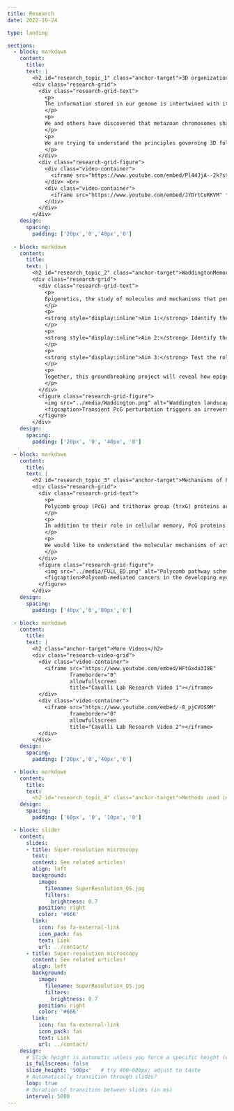 ```yaml
---
title: Research
date: 2022-10-24

type: landing

sections:
  - block: markdown
    content:
      title:
      text: |
        <h2 id="research_topic_1" class="anchor-target">3D organization and function of the genome</h2>
        <div class="research-grid">
          <div class="research-grid-text">
            <p>
            The information stored in our genome is intertwined with its function, such that, when cells are submitted to specific sets of conditions, they may pass on to their progeny their functional state. Since DNA has been identified as a critical carrier of genetic information and since the same DNA can correspond to alternative, heritable functional states in certain cases, this transmission of cellular memory has been dubbed epigenetic inheritance. In the most spectacular way, this extends to inheritance of a phenotypic trait into subsequent generation, a phenomenon for which Conrad H. Waddington provided evidence some sixty years ago and which is well documented in plants. However, to which extent epigenetic inheritance operates in animals is hotly debated. Chromatin and its higher‑order organization are epigenetic components that play an essential role in genome regulation. Both the DNA molecule and the nucleosomal histones can be extensively modified in a way that impinges on gene expression and may be inherited as well as erased upon specific regulatory cues. Furthermore, chromatin fibers can be folded into yet higher‑order structures and chromosomes are confined in discrete “territories”.
            </p>
            <p>
            We and others have discovered that metazoan chromosomes share a modular organization of their chromatin in structures called “Physical domains” or “Topologically Associating Domains” (TADs). TADs can be defined as linear units of chromatin that fold as discrete three‑dimensional (3D) structures tending to favor internal, rather than external, chromatin interactions. TADs are delimited by boundaries, which contain housekeeping genes and insulator sites. They are detected by methods such as Hi‑C, which allows genome‑wide identification of chromatin contacts, and they correspond to Chromosomal Domains (CDs), previously identified by microscopy. The investigation of chromatin landscapes in metazoa through genome‑wide association studies proved to be a fruitful approach. Theoretically, a huge number of chromatin types based on different combinations of chromatin‑associated marks would be possible but, in fact, every report basically recapitulated the presence of an active chromatin environment, sometimes further subdivided, and of three major types of repressive chromatin: a Polycomb‑repressed environment, a null environment and a heterochromatic environment. Strikingly, TADs were found to overlap with linear chromatin domains, indicating that epigenomic labeling of chromosome domains is intimately linked to their 3D folding.
            </p>
            <p>
            We are trying to understand the principles governing 3D folding of the genome, from establishment of chromatin loops to the generation of chromosome domains, compartments, territories and the establishment of interchromosomal interactions. We use Drosophila, but also mouse and human cells, and state of the art molecular, genomic, computational and imaging approaches, in order to reach an integrated understanding of these different levels of genome organization.
            </p>
          </div>
          <div class="research-grid-figure">
            <div class="video-container">
              <iframe src="https://www.youtube.com/embed/Pl44JjA--2k?start=1" frameborder="0" allowfullscreen title="Cavalli Lab Research Video"></iframe>
            </div> <br>
            <div class="video-container">
              <iframe src="https://www.youtube.com/embed/JYDrtCuRKVM" frameborder="0" allowfullscreen title="Cavalli Lab Research Video"></iframe>
            </div>
          </div>
        </div>
    design:
      spacing:
        padding: ['20px','0','40px','0']
        
  - block: markdown
    content:
      title:
      text: |
        <h2 id="research_topic_2" class="anchor-target">WaddingtonMemory: Deciphering the role of regulatory factors driving epigenetic inheritance of alternative chromatin states</h2>
        <div class="research-grid">
          <div class="research-grid-text">
            <p>
            Epigenetics, the study of molecules and mechanisms that perpetuate alternative gene activity states in the context of the same DNA sequence, is an exciting field with important epistemological and biomedical implications, but the molecular mechanisms underlying epigenetic inheritance are still little understood. Polycomb group proteins are pleiotropic chromatin components that have been suggested to be capable of driving epigenetic inheritance and their dysregulation leads to cell fate changes and is associated with cancer. Recently, we discovered that a transient decrease in expression of a Polycomb gene can drive the formation of tumors of epigenetic nature, i.e. in the absence of DNA mutations. The goal of WaddingtonMemory is to decipher how epigenetic components can lead to stable changes in cell fate.
            </p>
            <p>
            <strong style="display:inline">Aim 1:</strong> Identify the molecular steps leading to epigenetic cell fate derailment following transient Polycomb protein depletion in <em>Drosophila</em>. We will perform a time‑course study using bulk and single‑cell multiomic and imaging approaches in order to dissect the dynamics of cell fate transformation. 
            </p>
            <p>
            <strong style="display:inline">Aim 2:</strong> Identify the Polycomb‑targets leading to cell fate dysregulation and decipher their mechanistic role. We will test candidate factors identified in Aim 1 in order to identify those that drive cell fate derailment and to elucidate their mode of action.
            </p>
            <p>
            <strong style="display:inline">Aim 3:</strong> Test the role of epigenetic inheritance in mammalian cell differentiation. We will analyse the role of epigenetic inheritance in mouse gastruloids, an in vitro system that reflects cell differentiation events typically found in early embryogenesis.
            </p>
            <p>
            Together, this groundbreaking project will reveal how epigenetic components drive cell fate derailment and it will establish robust paradigms that can be utilized by the scientific community to discriminate between epigenetic inheritance and DNA sequence‑mediated cell transformation.
            </p>
          </div>
          <figure class="research-grid-figure">
            <img src="../media/Waddington.png" alt="Waddington landscape">
            <figcaption>Transient PcG perturbation triggers an irreversible  switch to a cancer cell fate.</figcaption>
          </figure>
        </div>
    design:
      spacing:
        padding: ['20px', '0', '40px', '0']

  - block: markdown
    content:
      title:
      text: |
        <h2 id="research_topic_3" class="anchor-target">Mechanisms of Polycomb-mediated genome regulation</h2>
        <div class="research-grid">
          <div class="research-grid-text">
            <p>
            Polycomb group (PcG) and trithorax group (trxG) proteins are key regulators of the expression of major developmental genes. PcG proteins are able to silence gene expression, while trxG proteins counteract gene silencing in the appropriate cells. The current model proposes that a sequence-specific DNA binding protein called PHO binds at so-called Polycomb response elements (PREs). PHO might recruit the PcG complex called PRC2, which contains the core subunits E(z), a histone methyltransferase that trimethylates histone H3 lysine 27 (H3K27me3), Su(z)12, Esc and Nurf55. H3K27me3 might then be recognized by the chromo domain of the PC subunits of PRC1, which also contains Ph, PSC and Sce/dRing. Once recruited, PcG complexes can propagate silencing through cell division. Genome-wide mapping studies have shown that PcG target genes encode for components controlling major signalling pathways and, importantly, PcG misexpression has also been associated with many cancer types, including breast and prostate cancer.
            </p>
            <p>
            In addition to their role in cellular memory, PcG proteins participate in dynamic gene regulatory processes. In flies, different cell lines have a partially different set of PcG bound sites and H3K27me3-marked genomic regions change during development. In mammalian embryonic stem cells, many PcG target genes have been reported to bear both repression- and activation-associated marks. Upon differentiation, these “bivalent states” are resolved into fully active or fully repressed. In some instances, PcG components may even activate transcription, although it is unclear whether this phenomenon is widespread or rare. Importantly, PcG proteins regulate the organization of their target genes in the three-dimensional space of the nucleus, and this regulatory function is involved in the maintenance of cellular memory.
            </p>
            <p>
            We would like to understand the molecular mechanisms of action of these factors, the role of regulation of higher order chromatin structure and nuclear organization in gene regulation, and the key molecular pathways that are mobilized by these proteins to coordinate the regulation of cell differentiation with that of cell proliferation. In particular, our research aims at (1) understanding, on a genome-wide scale, how these proteins are targeted to DNA and what are the consequences of this targeting on chromatin structure; (2) understanding the effect of PcG proteins on cell proliferation, cell differentiation and cell polarity, and dissecting the key components regulated by PcG proteins to modulate these pathways in specific tissues and developmental processes; (3) identifying the rules governing the distribution of their target genes in the cell nucleus and the effect of this organization on gene expression.
            </p>
          </div>
          <figure class="research-grid-figure">
            <img src="../media/FULL_ED.png" alt="Polycomb pathway schematic">
            <figcaption>Polycomb-mediated cancers in the developing eye-antennal imaginal disc of <em>Drosophila</em>.</figcaption>
          </figure>
        </div>
    design:
      spacing:
        padding: ['40px','0','80px','0']

  - block: markdown
    content:
      title:
      text: |
        <h2 class="anchor-target">More Videos</h2>
        <div class="research-video-grid">
          <div class="video-container">
            <iframe src="https://www.youtube.com/embed/HFtGxda3I8E"
                    frameborder="0"
                    allowfullscreen
                    title="Cavalli Lab Research Video 1"></iframe>
          </div>
          <div class="video-container">
            <iframe src="https://www.youtube.com/embed/-8_pjCVOS9M"
                    frameborder="0"
                    allowfullscreen
                    title="Cavalli Lab Research Video 2"></iframe>
          </div>
        </div>
    design:
      spacing:
        padding: ['20px','0','40px','0']

  - block: markdown
    content:
      title:
      text: 
        <h2 id="research_topic_4" class="anchor-target">Methods used in our lab</h2>
    design:
      spacing:
        padding: ['60px', '0', '10px', '0']

  - block: slider
    content:
      slides:
      - title: Super-resolution microscopy
        text:
        content: See related articles!
        align: left
        background:
          image:
            filename: SuperResolution_QS.jpg
            filters:
              brightness: 0.7
          position: right
          color: '#666'
        link:
          icon: fas fa-external-link
          icon_pack: fas
          text: Link
          url: ../contact/
      - title: Super-resolution microscopy
        content: See related articles!
        align: left
        background:
          image:
            filename: SuperResolution_QS.jpg
            filters:
              brightness: 0.7
          position: right
          color: '#666'
        link:
          icon: fas fa-external-link
          icon_pack: fas
          text: Link
          url: ../contact/
    design:
      # Slide height is automatic unless you force a specific height (e.g. '400px')
      is_fullscreen: false
      slide_height: '500px'   # try 400–600px; adjust to taste
      # Automatically transition through slides?
      loop: true
      # Duration of transition between slides (in ms)
      interval: 5000
---
```

